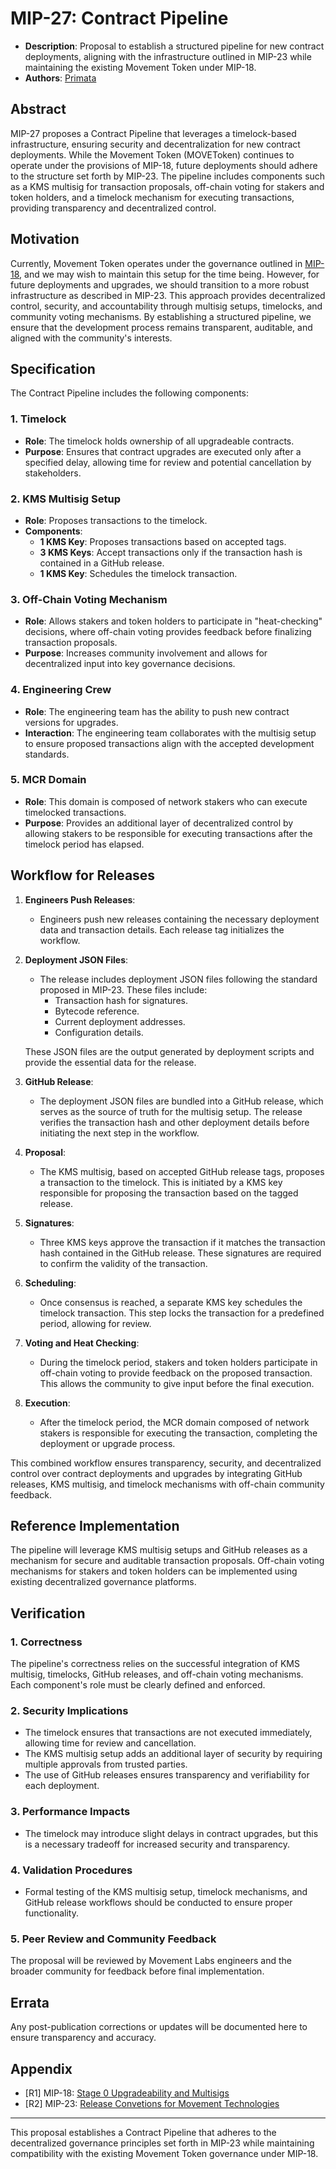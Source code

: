 # MIP-27: Contract Pipeline

- **Description**: Proposal to establish a structured pipeline for new contract deployments, aligning with the infrastructure outlined in MIP-23 while maintaining the existing Movement Token under MIP-18.
- **Authors**: [Primata](mailto:primata@movementlabs.xyz)

## Abstract

MIP-27 proposes a Contract Pipeline that leverages a timelock-based infrastructure, ensuring security and decentralization for new contract deployments. While the Movement Token (MOVEToken) continues to operate under the provisions of MIP-18, future deployments should adhere to the structure set forth by MIP-23. The pipeline includes components such as a KMS multisig for transaction proposals, off-chain voting for stakers and token holders, and a timelock mechanism for executing transactions, providing transparency and decentralized control.

## Motivation

Currently, Movement Token operates under the governance outlined in [MIP-18](https://github.com/movementlabsxyz/MIP/blob/primata/mip-2/MIP/mip-18/README.md), and we may wish to maintain this setup for the time being. However, for future deployments and upgrades, we should transition to a more robust infrastructure as described in MIP-23. This approach provides decentralized control, security, and accountability through multisig setups, timelocks, and community voting mechanisms. By establishing a structured pipeline, we ensure that the development process remains transparent, auditable, and aligned with the community's interests.

## Specification

The Contract Pipeline includes the following components:

### 1. **Timelock**  

- **Role**: The timelock holds ownership of all upgradeable contracts.
- **Purpose**: Ensures that contract upgrades are executed only after a specified delay, allowing time for review and potential cancellation by stakeholders.

### 2. **KMS Multisig Setup**  

- **Role**: Proposes transactions to the timelock.
- **Components**:
  - **1 KMS Key**: Proposes transactions based on accepted tags.
  - **3 KMS Keys**: Accept transactions only if the transaction hash is contained in a GitHub release.
  - **1 KMS Key**: Schedules the timelock transaction.

### 3. **Off-Chain Voting Mechanism**  

- **Role**: Allows stakers and token holders to participate in "heat-checking" decisions, where off-chain voting provides feedback before finalizing transaction proposals.
- **Purpose**: Increases community involvement and allows for decentralized input into key governance decisions.

### 4. **Engineering Crew**  

- **Role**: The engineering team has the ability to push new contract versions for upgrades.
- **Interaction**: The engineering team collaborates with the multisig setup to ensure proposed transactions align with the accepted development standards.

### 5. **MCR Domain**  

- **Role**: This domain is composed of network stakers who can execute timelocked transactions.
- **Purpose**: Provides an additional layer of decentralized control by allowing stakers to be responsible for executing transactions after the timelock period has elapsed.

## Workflow for Releases

1. **Engineers Push Releases**:  
   - Engineers push new releases containing the necessary deployment data and transaction details. Each release tag initializes the workflow.

2. **Deployment JSON Files**:  
   - The release includes deployment JSON files following the standard proposed in MIP-23. These files include:
     - Transaction hash for signatures.
     - Bytecode reference.
     - Current deployment addresses.
     - Configuration details.

   These JSON files are the output generated by deployment scripts and provide the essential data for the release.

3. **GitHub Release**:  
   - The deployment JSON files are bundled into a GitHub release, which serves as the source of truth for the multisig setup. The release verifies the transaction hash and other deployment details before initiating the next step in the workflow.

4. **Proposal**:  
   - The KMS multisig, based on accepted GitHub release tags, proposes a transaction to the timelock. This is initiated by a KMS key responsible for proposing the transaction based on the tagged release.

5. **Signatures**:  
   - Three KMS keys approve the transaction if it matches the transaction hash contained in the GitHub release. These signatures are required to confirm the validity of the transaction.

6. **Scheduling**:  
   - Once consensus is reached, a separate KMS key schedules the timelock transaction. This step locks the transaction for a predefined period, allowing for review.

7. **Voting and Heat Checking**:  
   - During the timelock period, stakers and token holders participate in off-chain voting to provide feedback on the proposed transaction. This allows the community to give input before the final execution.

8. **Execution**:  
   - After the timelock period, the MCR domain composed of network stakers is responsible for executing the transaction, completing the deployment or upgrade process.

This combined workflow ensures transparency, security, and decentralized control over contract deployments and upgrades by integrating GitHub releases, KMS multisig, and timelock mechanisms with off-chain community feedback.

## Reference Implementation

The pipeline will leverage KMS multisig setups and GitHub releases as a mechanism for secure and auditable transaction proposals. Off-chain voting mechanisms for stakers and token holders can be implemented using existing decentralized governance platforms.

## Verification

### 1. **Correctness**  

   The pipeline's correctness relies on the successful integration of KMS multisig, timelocks, GitHub releases, and off-chain voting mechanisms. Each component's role must be clearly defined and enforced.

### 2. **Security Implications**  

- The timelock ensures that transactions are not executed immediately, allowing time for review and cancellation.
- The KMS multisig setup adds an additional layer of security by requiring multiple approvals from trusted parties.
- The use of GitHub releases ensures transparency and verifiability for each deployment.

### 3. **Performance Impacts**  

- The timelock may introduce slight delays in contract upgrades, but this is a necessary tradeoff for increased security and transparency.

### 4. **Validation Procedures**  

- Formal testing of the KMS multisig setup, timelock mechanisms, and GitHub release workflows should be conducted to ensure proper functionality.

### 5. **Peer Review and Community Feedback**  

   The proposal will be reviewed by Movement Labs engineers and the broader community for feedback before final implementation.

## Errata

Any post-publication corrections or updates will be documented here to ensure transparency and accuracy.

## Appendix

- [R1] MIP-18: [Stage 0 Upgradeability and Multisigs](https://github.com/movementlabsxyz/MIP/blob/primata/mip-2/MIP/mip-18/README.md)
- [R2] MIP-23: [Release Convetions for Movement Technologies](https://github.com/movementlabsxyz/MIP/blob/l-monninger/releases/MIP/mip-n/README.md)

---

This proposal establishes a Contract Pipeline that adheres to the decentralized governance principles set forth in MIP-23 while maintaining compatibility with the existing Movement Token governance under MIP-18.
